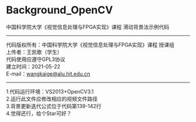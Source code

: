 # Background_OpenCV
中国科学院大学《视觉信息处理与FPGA实现》课程 滑动背景法示例代码  

**********************************************************
代码版权所有：中国科学院大学《视觉信息处理与FPGA实现》课程 授课组  
上传者：王凯歌（学生）  
代码使用应遵守GPL3协议  
建立时间：2021-05-22  
E-mail：wangkaige@alu.hit.edu.cn
**********************************************************

1.代码运行环境：VS2013+OpenCV3.1  
2.运行此文件应修改相应的视频文件路径  
3.背景更新迭代公式位于代码第139-142行  
4.觉得还行，给个Star可好？  

